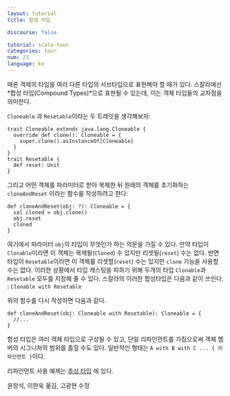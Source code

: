 ```yaml
---
layout: tutorial
title: 합성 타입

discourse: false

tutorial: scala-tour
categories: tour
num: 23
language: ko
---
```


때론 객체의 타입을 여러 다른 타입의 서브타입으로 표현해야 할 때가 있다. 스칼라에선 *합성 타입(Compound Types)*으로 표현될 수 있는데, 이는 객체 타입들의 교차점을 의미한다.

`Cloneable` 과 `Resetable`이라는 두 트레잇을 생각해보자:  

    trait Cloneable extends java.lang.Cloneable {
      override def clone(): Cloneable = { 
        super.clone().asInstanceOf[Cloneable]
      }
    }
    trait Resetable {
      def reset: Unit
    }

그리고 어떤 객체를 파라미터로 받아 복제한 뒤 원래의 객체를 초기화하는 `cloneAndReset` 이라는 함수를 작성하려고 한다:

    def cloneAndReset(obj: ?): Cloneable = {
      val cloned = obj.clone()
      obj.reset
      cloned
    }

여기에서 파라미터 `obj`의 타입이 무엇인가 하는 의문을 가질 수 있다. 만약 타입이 `Clonable`이라면 이 객체는 복제될(`Cloned`) 수 있지만 리셋될(`reset`) 수는 없다. 반면 타입이 `Resetable`이라면 이 객체를 리셋할(`reset`) 수는 있지만 `clone` 기능을 사용할 수는 없다. 이러한 상황에서 타입 캐스팅을 피하기 위해 두개의 타입 `Clonable`과 `Resetable` 모두를 지정해 줄 수 있다. 스칼라의 이러한 합성타입은 다음과 같이 쓰인다. : `Clonable with Resetable`

위의 함수를 다시 작성하면 다음과 같다.

    def cloneAndReset(obj: Cloneable with Resetable): Cloneable = {
      //...
    }

합성 타입은 여러 객체 타입으로 구성될 수 있고, 단일 리파인먼트를 가짐으로써 객체 멤버의 시그니처의 범위를 좁힐 수도 있다. 일반적인 형태는 `A with B with C ... { 리파인먼트 }`이다.

리파인먼트 사용 예제는 [추상 타입](abstract-types.html) 에 있다.  

윤창석, 이한욱 옮김, 고광현 수정
